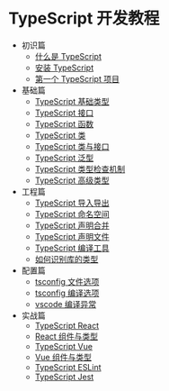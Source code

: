 # TypeScript 开发教程

* 初识篇
  * [什么是 TypeScript](./docs/introduce/what-is-typescript.md)
  * [安装 TypeScript](./docs/introduce/install-typescript.md)
  * [第一个 TypeScript 项目](./docs/introduce/hello-typescript.md)
* 基础篇
  * [TypeScript 基础类型](./docs/basics/basis-data-types.md)
  * [TypeScript 接口](./docs/basics/interface.md)
  * [TypeScript 函数](./docs/basics/function.md)
  * [TypeScript 类](./docs/basics/class.md)
  * [TypeScript 类与接口](./docs/basics/class-and-interface.md)
  * [TypeScript 泛型](./docs/basics/generics.md)
  * [TypeScript 类型检查机制](./docs/basics/type-check-mechanism.md)
  * [TypeScript 高级类型](./docs/basics/advanced-type.md)
* 工程篇
  * [TypeScript 导入导出](./docs/project/import-export.md)
  * [TypeScript 命名空间](./docs/project/namespace.md)
  * [TypeScript 声明合并](./docs/project/declaration-merging.md)
  * [TypeScript 声明文件](./docs/project/declaration-files.md)
  * [TypeScript 编译工具](./docs/project/compile-tools.md)
  * [如何识别库的类型](./docs/project/identify-the-class-library.md)
* 配置篇
  * [tsconfig 文件选项](./docs/configuration/file-options.md)
  * [tsconfig 编译选项](./docs/configuration/compiler-options.md)
  * [vscode 编译异常](./docs/configuration/vscode-compiler.md)
* 实战篇
  * [TypeScript React](./docs/actual/typescript-react.md)
  * [React 组件与类型](./docs/actual/react-component-type.md)
  * [TypeScript Vue](./docs/actual/typescript-vue.md)
  * [Vue 组件与类型](./docs/actual/vue-component-type.md)
  * [TypeScript ESLint](./docs/actual/typescript-eslint.md)
  * [TypeScript Jest](./docs/actual/typescript-jest.md)